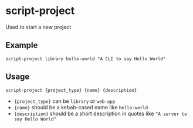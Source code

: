 # script-project

Used to start a new project

## Example

```
script-project library hello-world "A CLI to say Hello World"
```

## Usage

```
script-project {project_type} {name} {description}
```

- `{project_type}` can be `library` or `web-app`
- `{name}` should be a kebab-cased name like `hello-world`
- `{description}` should be a short description in quotes like `"A server to say Hello World"`
